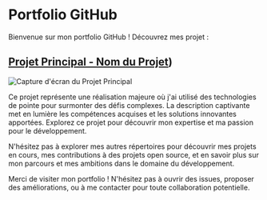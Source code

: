 # Portfolio GitHub

Bienvenue sur mon portfolio GitHub ! Découvrez mes projet :

## [Projet Principal - Nom du Projet](https://github.com/amartuvshinpurevbaatar/Portfolio/tree/11332b3c41464a41356289eb14854f0b93461601/Logiciel_Demande_Terasse))
![Capture d'écran du Projet Principal](lien_vers_capture_d_ecran_principal)

Ce projet représente une réalisation majeure où j'ai utilisé des technologies de pointe pour surmonter des défis complexes. La description captivante met en lumière les compétences acquises et les solutions innovantes apportées. Explorez ce projet pour découvrir mon expertise et ma passion pour le développement.

N'hésitez pas à explorer mes autres répertoires pour découvrir mes projets en cours, mes contributions à des projets open source, et en savoir plus sur mon parcours et mes ambitions dans le domaine du développement.

Merci de visiter mon portfolio ! N'hésitez pas à ouvrir des issues, proposer des améliorations, ou à me contacter pour toute collaboration potentielle.
